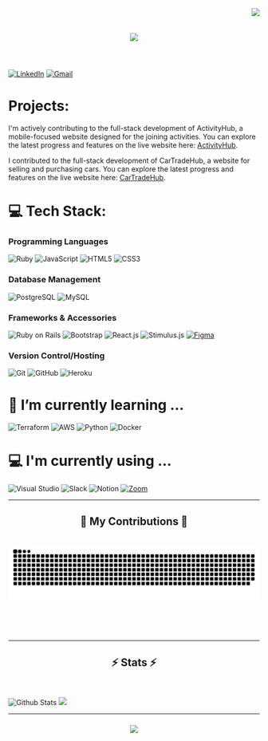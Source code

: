 <img align="right" src="https://visitor-badge.laobi.icu/badge?page_id=salesp07.salesp07" />
<h1 align="center">
    <img src="https://readme-typing-svg.herokuapp.com/?font=Righteous&size=35&center=true&vCenter=true&width=500&height=70&duration=4000&lines=Hi+There!+👋;+I'm+Steven+Márquez!;" />
</h1>

<br/>

[![LinkedIn](https://img.shields.io/badge/LinkedIn-%230077B5.svg?style=for-the-badge&logo=linkedin&logoColor=white)](https://www.linkedin.com/in/steven-márquez28/)
[![Gmail](https://img.shields.io/badge/Gmail-333333?style=for-the-badge&logo=gmail&logoColor=red)](mailto:Steven192811@gmail.com)


# Projects:
I'm actively contributing to the full-stack development of ActivityHub, a mobile-focused website designed for the joining activities. You can explore the latest progress and features on the live website here: [ActivityHub](https://activityhub-335e371ef33b.herokuapp.com//activities).

I contributed to the full-stack development of CarTradeHub, a website for selling and purchasing cars. You can explore the latest progress and features on the live website here: [CarTradeHub](https://cartradehub-steven192811-63ade83b90ab.herokuapp.com/).



# 💻 Tech Stack:
### Programming Languages
![Ruby](https://img.shields.io/badge/Ruby-CC342D?style=for-the-badge&logo=ruby&logoColor=black)
![JavaScript](https://img.shields.io/badge/JavaScript-F7DF1E?style=for-the-badge&logo=javascript&logoColor=black)
![HTML5](https://img.shields.io/badge/-HTML5-E34F26?style=for-the-badge&logo=html5&logoColor=white) 
![CSS3](https://img.shields.io/badge/-CSS3-1572B6?style=for-the-badge&logo=css3)  

### Database Management
![PostgreSQL](https://img.shields.io/badge/PostgreSQL-336791?style=for-the-badge&logo=postgresql)
![MySQL](https://img.shields.io/badge/MySQL-%234479A1.svg?style=for-the-badge&logo=mysql&logoColor=white)

### Frameworks & Accessories
![Ruby on Rails](https://img.shields.io/badge/Ruby%20on%20Rails-%23CC0000.svg?style=for-the-badge&logo=ruby-on-rails&logoColor=white)
![Bootstrap](https://img.shields.io/badge/Bootstrap-563D7C?style=for-the-badge&logo=bootstrap)
![React.js](https://img.shields.io/badge/React.js-61DAFB?style=for-the-badge&logo=react&logoColor=white)
![Stimulus.js](https://img.shields.io/badge/-Stimulus.js-%235F468E?style=for-the-badge&logo=stimulus&logoColor=white)
[![Figma](https://img.shields.io/badge/Figma-F24E1E?style=for-the-badge&logo=figma&logoColor=white)](https://www.figma.com/)

### Version Control/Hosting  
![Git](https://img.shields.io/badge/-Git-black?style=for-the-badge&logo=git)
![GitHub](https://img.shields.io/badge/-GitHub-181717?style=for-the-badge&logo=github)
![Heroku](https://img.shields.io/badge/-Heroku-430098?style=for-the-badge&logo=heroku)

# 🌱 I’m currently learning ...  
![Terraform](https://img.shields.io/badge/-Terraform-%235C4EE1?style=for-the-badge&logo=terraform&logoColor=white)
![AWS](https://img.shields.io/badge/-AWS-%23FF9900?style=for-the-badge&logo=amazon-aws&logoColor=white)
![Python](https://img.shields.io/badge/-Python-black?style=for-the-badge&logo=Python)
![Docker](https://img.shields.io/badge/-Docker-%230db7ed?style=for-the-badge&logo=docker&logoColor=white)


# 💻 I'm currently using ...  
![Visual Studio](https://img.shields.io/badge/Visual%20Studio-5C2D91.svg?style=for-the-badge&logo=visual-studio&logoColor=white)
![Slack](https://img.shields.io/badge/Slack-4A154B?style=for-the-badge&logo=slack&logoColor=white)
![Notion](https://img.shields.io/badge/Notion-%23000000.svg?style=for-the-badge&logo=notion&logoColor=white)
[![Zoom](https://img.shields.io/badge/Zoom-2D8CFF?style=for-the-badge&logo=zoom&logoColor=white)](https://zoom.us/)

<hr/>

<div align="center">
  <h2>🐍 My Contributions 🐍</h2>
  <br>
  <img alt="snake eating my contributions" src="https://raw.githubusercontent.com/salesp07/salesp07/output/github-contribution-grid-snake.svg" />
  
  <br/><br/><br/>
</div>

<hr/>

<h2 align="center">⚡ Stats ⚡</h2>
<br>

<!-- [![](https://visitcount.itsvg.in/api?id=dragon-fire-fly&icon=0&color=0)](https://visitcount.itsvg.in) -->
<!-- Proudly created with GPRM ( https://gprm.itsvg.in ) -->

![Github Stats](https://github-readme-stats.vercel.app/api?username=steven192811&count_private=true&show_icons=true&include_all_commits=true&theme=vision-friendly-dark) ![](https://github-readme-stats.vercel.app/api/top-langs/?username=steven192811&theme=dark&hide_border=false&include_all_commits=true&count_private=true&layout=compact)

<hr/>

<h3 align="center">
    <img src="https://readme-typing-svg.herokuapp.com/?font=Righteous&size=25&center=true&vCenter=true&width=500&height=70&duration=4000&lines=Thanks+for+visiting!+✌️;+Shoot+me+a+message+on+Linkedin!;I'm+always+down+to+collab+:)">
</h3>
